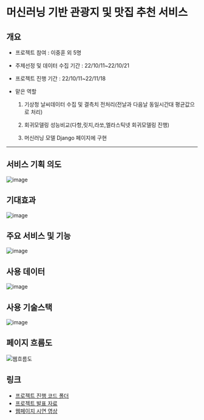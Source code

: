 # 머신러닝 기반 관광지 및 맛집 추천 서비스
## 개요
- 프로젝트 참여 : 이중훈 외 5명
- 주제선정 및 데이터 수집 기간 : 22/10/11~22/10/21
- 프로젝트 진행 기간 : 22/10/11~22/11/18
- 맡은 역할
 
    1. 기상청 날씨데이터 수집 및 결측치 전처리(전날과 다음날 동일시간대 평균값으로 처리)  
   
    2. 회귀모델링 성능비교(다항,릿지,라쏘,엘라스틱넷 회귀모델링 진행)  
   
    3. 머신러닝 모델 Django 페이지에 구현 
<hr>

## 서비스 기획 의도
![image](https://user-images.githubusercontent.com/108857910/218066869-10fd8a51-7487-42f4-b33e-58a77f971c00.png)

## 기대효과
![image](https://user-images.githubusercontent.com/108857910/218067203-e76d3446-5839-4f5f-8795-db594923cb2a.png)

## 주요 서비스 및 기능
![image](https://user-images.githubusercontent.com/108857910/218067762-e00847bd-c91e-4dac-a9f1-dfc63f2cb820.png)

## 사용 데이터
![image](https://user-images.githubusercontent.com/108857910/218067890-501af820-72bf-44f3-bc13-90563853fbfb.png)

## 사용 기술스택  
![image](https://user-images.githubusercontent.com/108857910/218067998-b6ab9c2f-2b6e-444b-83d4-7aa7290b6254.png)

## 페이지 흐름도
![웹흐름도](https://user-images.githubusercontent.com/108857910/218072268-add687bb-f49b-41e5-ade7-3624fff543af.png)
 

## 링크
- [프로젝트 진행 코드 폴더](https://github.com/JungHunL22/Final-PJT/tree/master/code)
- [프로젝트 발표 자료](https://drive.google.com/file/d/11YK0DX3-cRosbpGXqkcdocg-FRm14C-l/view?usp=sharing)
- [웹페이지 시연 영상](https://drive.google.com/file/d/1e9pXzflx0IXIeh1ALPEyh6HlyuasFLRQ/view?usp=sharing)